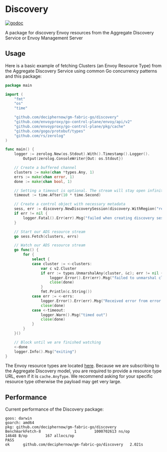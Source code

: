 # Discovery
[![godoc](http://img.shields.io/badge/godoc-reference-blue.svg?style=flat)](https://godoc.org/github.com/deciphernow/gm-fabric-go/discovery)

A package for discovery Envoy resources from the Aggregate Discovery Service or Envoy Management Server

## Usage
Here is a basic example of fetching Clusters (an Envoy Resource Type) from the Aggregate Discovery Service using common Go concurrency patterns and this package:
```go
package main

import (
	"fmt"
	"os"
	"time"

	"github.com/deciphernow/gm-fabric-go/discovery"
	"github.com/envoyproxy/go-control-plane/envoy/api/v2"
	"github.com/envoyproxy/go-control-plane/pkg/cache"
	"github.com/gogo/protobuf/types"
	"github.com/rs/zerolog"
)

func main() {
	logger := zerolog.New(os.Stdout).With().Timestamp().Logger().
		Output(zerolog.ConsoleWriter{Out: os.Stdout})

	// Create a buffered channel
	clusters := make(chan *types.Any, 1)
	errs := make(chan error, 1)
	done := make(chan bool, 1)

	// Setting a timeout is optional. The stream will stay open infinitely if none is set
	timeout := time.After(10 * time.Second)

	// Create a control object with necessary metadata
	sess, err := discovery.NewDiscoverySession(discovery.WithRegion("region-1"), discovery.WithResourceType(cache.ListenerType), discovery.WithLocation("control.deciphernow.com:10219"))
	if err != nil {
		logger.Fatal().Err(err).Msg("failed when creating discovery session")
	}

	// Start our ADS resource stream
	go sess.Fetch(clusters, errs)

	// Watch our ADS resource stream
	go func() {
		for {
			select {
			case cluster := <-clusters:
				var c v2.Cluster
				if err := types.UnmarshalAny(cluster, &c); err != nil {
					logger.Error().Err(err).Msg("failed to unmarshal cluster object")
					close(done)
				}
				fmt.Println(c.String())
			case err := <-errs:
				logger.Error().Err(err).Msg("Received error from error channel")
				close(done)
			case <-timeout:
				logger.Warn().Msg("timed out")
				close(done)
			}
		}
	}()

	// Block until we are finished watching
	<-done
	logger.Info().Msg("exiting")
}
```

The Envoy resource types are located [here](https://github.com/envoyproxy/go-control-plane/blob/master/pkg/cache/resource.go#L32). Because we are subscribing to the Aggregate Discovery model, you are required to provide a resource type URL, even if it is `cache.AnyType`. We recommend asking for your specific resource type otherwise the payload may get very large.

## Performance
Current performance of the Discovery package:
```
goos: darwin
goarch: amd64
pkg: github.com/deciphernow/gm-fabric-go/discovery
BenchmarkFetch-8               1        1000702613 ns/op           14648 B/op        167 allocs/op
PASS
ok      github.com/deciphernow/gm-fabric-go/discovery   2.021s
```
